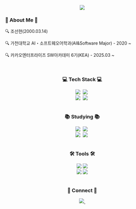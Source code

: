 

<div align="center">
  <img src="https://capsule-render.vercel.app/api?type=wave&color=auto&height=300&section=header&text=SunHyun's%20Github&animation=fadeIn&fontAlign=50" />
</div>

<!--내용 부분-->
<h3 align="left">📌 About Me 📌 </h3>
<p align="left">🔍 조선현(2000.03.14)</p>
<p align="left">🔍 가천대학교 AI・소프트웨오어학과(AI&Software Major) - 2020 ~ </p>
<p align="left">🔍 카카오엔터프라이즈 SW아카데미 6기(KEA) - 2025.03 ~ </p>
<!--<p align="center">🔍 백엔드&AI 개발자(AI&Back-End Developer)</p>-->

<br/>


<h3 align="center">💻 Tech Stack 💻</h3>
<div align="center">
  <img src="https://img.shields.io/badge/Java-ED8B00?style=for-the-badge&logo=openjdk&logoColor=white" />&nbsp
  <img src="https://img.shields.io/badge/Python-3776AB?style=for-the-badge&logo=python&logoColor=white" />&nbsp
</div>
<div align="center">
  <img src="https://img.shields.io/badge/C-00599C?style=for-the-badge&logo=c&logoColor=white" />&nbsp
  <img src="https://img.shields.io/badge/MySQL-4479A1?style=for-the-badge&logo=mysql&logoColor=white" />&nbsp
</div>
  
<br/>

<h3 align="center">📚 Studying 📚</h3>
<div align="center">
  <img src="https://img.shields.io/badge/Docker-2496ED?style=for-the-badge&logo=docker&logoColor=white"/>&nbsp
  <img src="https://img.shields.io/badge/Kubernetes-326CE5?style=for-the-badge&logo=kubernetes&logoColor=white"/>&nbsp
<div/>

<div align="center">
  <img src="https://img.shields.io/badge/Prometheus-E6522C?style=for-the-badge&logo=prometheus&logoColor=white"/>&nbsp
  <img src="https://img.shields.io/badge/Grafana-F46800?style=for-the-badge&logo=grafana&logoColor=white"/>&nbsp
</div>

<br/>

<h3 align="center">🛠 Tools 🛠</h3>
<div align="center">
  <img src="https://img.shields.io/badge/Git-F05032?style=for-the-badge&logo=git&logoColor=white"/>
  <img src="https://img.shields.io/badge/GitHub-181717?style=for-the-badge&logo=github&logoColor=white"/>
</div>
<div align="center">
  <img src="https://img.shields.io/badge/Jira-0052CC?style=for-the-badge&logo=jira&logoColor=white" />
  <img src="https://img.shields.io/badge/Confluence-172B4D?style=for-the-badge&logo=confluence&logoColor=white" />
</div>

<br/>

<h3 align="center">📮 Connect 📮</h3>
<div align="center">
  <a href="hypo1016@gmail.com">
    <img
    src="https://img.shields.io/badge/hypo1016@gmail.com-D14836?style=for-the-badge&logo=gmail&logoColor=white" />&nbsp
  </a>
</div>

